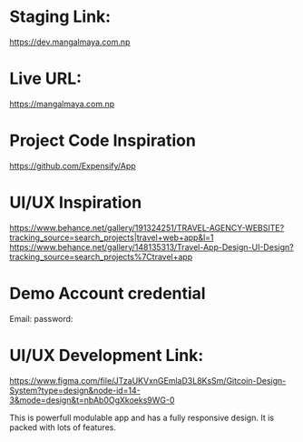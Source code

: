 # Staging Link: 
https://dev.mangalmaya.com.np

# Live URL: 
https://mangalmaya.com.np

# Project Code Inspiration
https://github.com/Expensify/App

# UI/UX Inspiration
https://www.behance.net/gallery/191324251/TRAVEL-AGENCY-WEBSITE?tracking_source=search_projects|travel+web+app&l=1
https://www.behance.net/gallery/148135313/Travel-App-Design-UI-Design?tracking_source=search_projects%7Ctravel+app

# Demo Account credential
Email: 
password: 

# UI/UX Development Link:
https://www.figma.com/file/JTzaUKVxnGEmlaD3L8KsSm/Gitcoin-Design-System?type=design&node-id=14-3&mode=design&t=nbAb0OgXkoeks9WG-0



This is powerfull modulable app and has a fully responsive design. It is packed with lots of features.



